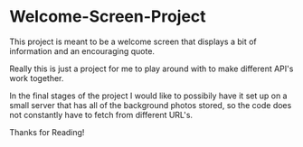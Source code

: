 # Welcome-Screen-Project

This project is meant to be a welcome screen that displays a bit of information and an encouraging quote.

Really this is just a project for me to play around with to make different API's work together. 

In the final stages of the project I would like to possibily have it set up on a small server that has all 
of the background photos stored, so the code does not constantly have to fetch from different URL's.

Thanks for Reading!

